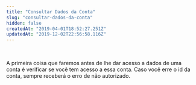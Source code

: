 ```yaml
---
title: "Consultar Dados da Conta"
slug: "consultar-dados-da-conta"
hidden: false
createdAt: "2019-04-01T18:52:27.251Z"
updatedAt: "2019-12-02T22:56:58.116Z"
---
```


<br>

A primeira coisa que faremos antes de lhe dar acesso a dados de uma conta é verificar se você tem acesso a essa conta. Caso você erre o id da conta, sempre receberá o erro de não autorizado.